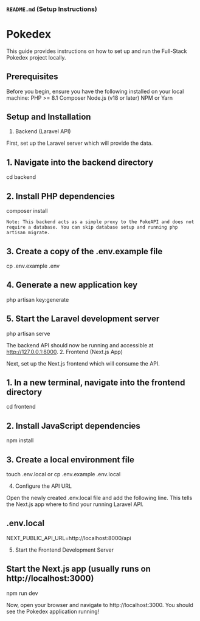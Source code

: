 ### `README.md` (Setup Instructions)

# Pokedex

This guide provides instructions on how to set up and run the Full-Stack Pokedex project locally.

## Prerequisites

Before you begin, ensure you have the following installed on your local machine:
PHP >= 8.1
Composer
Node.js (v18 or later)
NPM or Yarn

## Setup and Installation

1. Backend (Laravel API)

First, set up the Laravel server which will provide the data.

## 1. Navigate into the backend directory

cd backend

## 2. Install PHP dependencies

composer install

    Note: This backend acts as a simple proxy to the PokeAPI and does not require a database. You can skip database setup and running php artisan migrate.

## 3. Create a copy of the .env.example file

cp .env.example .env

## 4. Generate a new application key

php artisan key:generate

## 5. **Start the Laravel development server**

php artisan serve

The backend API should now be running and accessible at http://127.0.0.1:8000. 2. Frontend (Next.js App)

Next, set up the Next.js frontend which will consume the API.

## 1. In a new terminal, navigate into the frontend directory

cd frontend

## 2. Install JavaScript dependencies

npm install

## 3. Create a local environment file

touch .env.local or cp .env.example .env.local

4. Configure the API URL

Open the newly created .env.local file and add the following line. This tells the Next.js app where to find your running Laravel API.

## .env.local

NEXT_PUBLIC_API_URL=http://localhost:8000/api

5. Start the Frontend Development Server

## Start the Next.js app (usually runs on http://localhost:3000)

npm run dev

Now, open your browser and navigate to http://localhost:3000. You should see the Pokedex application running!
